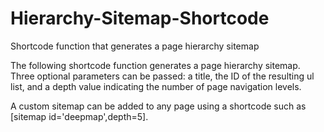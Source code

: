 # Hierarchy-Sitemap-Shortcode
Shortcode function that generates a page hierarchy sitemap

The following shortcode function generates a page hierarchy sitemap. Three optional parameters can be passed: a title, the ID of the resulting ul list, and a depth value indicating the number of page navigation levels.

A custom sitemap can be added to any page using a shortcode such as [sitemap id='deepmap',depth=5]. 
